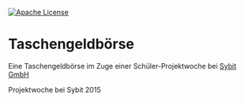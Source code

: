[![Apache License](http://img.shields.io/badge/license-Apache%202.0-blue.svg?style=flat)](LICENSE)

# Taschengeldbörse
Eine Taschengeldbörse im Zuge einer Schüler-Projektwoche bei [Sybit GmbH](http://www.sybit.de)

Projektwoche bei Sybit 2015
